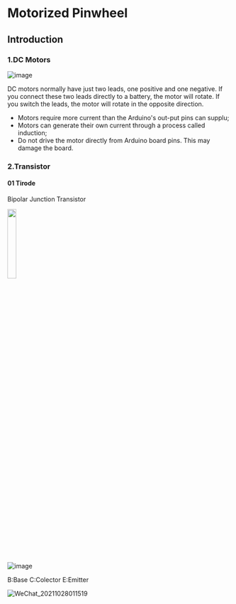 # Motorized Pinwheel

## Introduction

### 1.DC Motors
![image](https://user-images.githubusercontent.com/81423727/140070898-627a2f56-841f-4726-8cd4-d97522a3357a.png)

DC motors normally have just two leads, one positive and one negative. If you connect these two leads directly to a battery, the motor will rotate. If you switch the leads, the motor will rotate in the opposite direction.

+ Motors require more current than the Arduino's out-put pins can supplu;
+ Motors can generate their own current through a process called induction;
+ Do not drive the motor directly from Arduino board pins. This may damage the board.

### 2.Transistor

#### 01 Tirode 
Bipolar Junction Transistor

<img src=https://user-images.githubusercontent.com/81423727/140085004-472b2025-86f8-47e7-be7e-6ba38ef12fce.png width=20% />

![image](https://user-images.githubusercontent.com/81423727/140085283-e1697b1b-98b4-4ad2-8c91-109c18483134.png)

B:Base
C:Colector
E:Emitter










![WeChat_20211028011519](https://user-images.githubusercontent.com/81423727/139114662-7d3c0959-b8c5-4866-bc74-2f6f64589f2f.gif)
